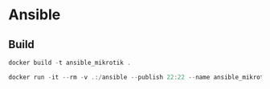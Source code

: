 # Ansible





## Build

```powershell
docker build -t ansible_mikrotik .
```







```powershell
docker run -it --rm -v .:/ansible --publish 22:22 --name ansible_mikrotik ansible_mikrotik
```

